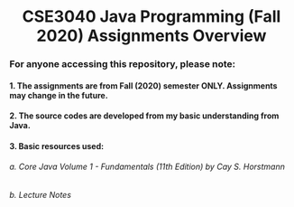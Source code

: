 # <center> CSE3040 Java Programming (Fall 2020) Assignments Overview

### For anyone accessing this repository, please note:
#### 1. The assignments are from Fall (2020) semester ONLY. Assignments may change in the future. 
#### 2. The source codes are developed from my basic understanding from Java.
#### 3. Basic resources used: 
###### a. Core Java Volume 1 - Fundamentals (11th Edition) by Cay S. Horstmann
###### b. Lecture Notes
